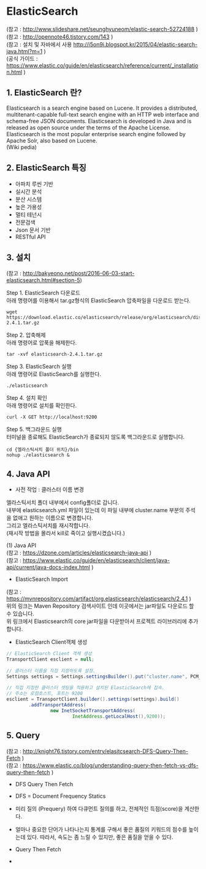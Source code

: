 # ElasticSearch
(참고 : http://www.slideshare.net/seunghyuneom/elastic-search-52724188 )  
(참고 : http://opennote46.tistory.com/143 )  
(참고 : 설치 및 자바에서 사용 http://i5on9i.blogspot.kr/2015/04/elastic-search-java.html?m=1 )  
(공식 가이드 : https://www.elastic.co/guide/en/elasticsearch/reference/current/_installation.html )

## 1. ElasticSearch 란?
Elasticsearch is a search engine based on Lucene. It provides a distributed, multitenant-capable full-text search engine with an HTTP web interface and schema-free JSON documents. Elasticsearch is developed in Java and is released as open source under the terms of the Apache License. Elasticsearch is the most popular enterprise search engine followed by Apache Solr, also based on Lucene.  
(Wiki pedia)

## 2. ElasticSearch 특징
- 아파치 루씬 기반  
- 실시간 분석  
- 분산 시스템  
- 높은 가용성  
- 멀티 테넌시  
- 전문검색  
- Json 문서 기반  
- RESTful API  

## 3. 설치
(참고 : http://bakyeono.net/post/2016-06-03-start-elasticsearch.html#section-5)  

Step 1. ElasticSearch 다운로드  
아래 명령어를 이용해서 tar.gz형식의 ElasticSearch 압축파일을 다운로드 받는다.  
```
wget https://download.elastic.co/elasticsearch/release/org/elasticsearch/distribution/tar/elasticsearch/2.4.1/elasticsearch-2.4.1.tar.gz
```

Step 2. 압축해제  
아래 명령어로 압푹을 해제한다.  
```
tar -xvf elasticsearch-2.4.1.tar.gz
```

Step 3. ElasticSearch 실행  
아래 명령어로 ElasticSearch를 실행한다.  
```
./elasticsearch
```

Step 4. 설치 확인  
아래 명령어로 설치를 확인한다.  
```
curl -X GET http://localhost:9200
```

Step 5. 백그라운드 실행  
터미널을 종료해도 ElasticSearch가 종료되지 않도록 백그라운드로 실행합니다.  
```
cd {엘라스틱서치 폴더 위치}/bin
nohup ./elasticsearch &
```

## 4. Java API
- 사전 작업 : 클러스터 이름 변경  

엘라스틱서치 폴더 내부에서 config폴더로 갑니다.  
내부에 elasticsearch.yml 파일이 있는데 이 파일 내부에 cluster.name 부분의 주석을 없애고 원하는 이름으로 변경합니다.  
그리고 엘라스틱서치를 재시작합니다.  
(재시작 방법을 몰라서 kill로 죽이고 실행시켰습니다.)  

(1) Java API  
(참고 : https://dzone.com/articles/elasticsearch-java-api )  
(참고 : https://www.elastic.co/guide/en/elasticsearch/client/java-api/current/java-docs-index.html )

- ElasticSearch Import  

(참고 : https://mvnrepository.com/artifact/org.elasticsearch/elasticsearch/2.4.1 )  
위의 링크는 Maven Repository 검색사이트 인데 이곳에서는 jar파일도 다운로드 할 수 있습니다.  
위 링크에서 Elasticsearch의 core jar파일을 다운받아서 프로젝트 라이브러리에 추가합니다.  

- ElasticSearch Client객체 생성  

```java
// ElasticSearch Client 객체 생성
TransportClient esclient = null;
		
// 클러스터 이름을 직접 지정하도록 설정.
Settings settings = Settings.settingsBuilder().put("cluster.name", PCM_CLUSTER).build();
		
// 직접 지정한 클러스터 셋팅을 적용하고 설치된 ElasticSearch에 접속.
// 주소는 로컬호스트, 포트는 9200
esclient = TransportClient.builder().settings(settings).build()
		.addTransportAddress(
				new InetSocketTransportAddress(
						InetAddress.getLocalHost(),9200));
```

## 5. Query
(참고 : http://knight76.tistory.com/entry/elasitcsearch-DFS-Query-Then-Fetch )  
(참고 : https://www.elastic.co/blog/understanding-query-then-fetch-vs-dfs-query-then-fetch )

- DFS Query Then Fetch
 - DFS = Document Frequency Statics
 - 미리 질의 (Prequery) 하여 다큐먼트 질의를 하고, 전체적인 득점(score)을 계산한다.
 - 얼마나 중요한 단어가 나타나는지 통계를 구해서 좋은 품질의 키워드의 점수를 높이는데 있다. 따라서, 속도는 좀 느릴 수 있지만, 좋은 품질을 얻을 수 있다. 

- Query Then Fetch
 - 
